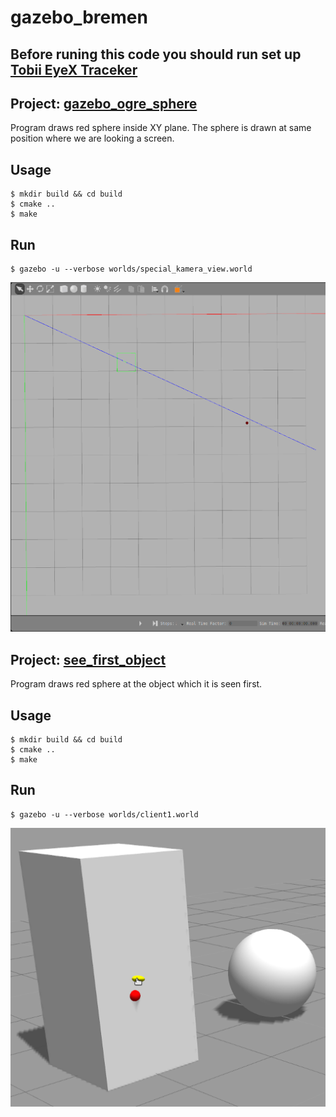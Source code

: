 # gazebo_bremen

## Before runing this code you should run set up [Tobii EyeX Traceker](https://github.com/andrejpan/toobi_eyex_tracker_server)

## Project: [gazebo_ogre_sphere](https://github.com/andrejpan/gazebo_bremen/tree/master/gazebo_ogre_sphere)

Program draws red sphere inside XY plane. The sphere is drawn at same position where we are looking a screen.

## Usage
```
$ mkdir build && cd build
$ cmake ..
$ make
```
## Run
```
$ gazebo -u --verbose worlds/special_kamera_view.world
```
![alt tag](https://github.com/andrejpan/gazebo_bremen/blob/master/pic/red_sphere.png)

## Project: [ see_first_object](https://github.com/andrejpan/gazebo_bremen/tree/master/see_first_object)

Program draws red sphere at the object which it is seen first.

## Usage
```
$ mkdir build && cd build
$ cmake ..
$ make
```
## Run
```
$ gazebo -u --verbose worlds/client1.world
```
![alt tag](https://github.com/andrejpan/gazebo_bremen/blob/master/pic/first_object.png)

